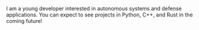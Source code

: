 I am a young developer interested in autonomous systems and defense applications. 
You can expect to see projects in Python, C++, and Rust in the coming future!
